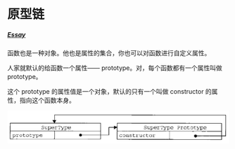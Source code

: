 # 原型链

##### [Essay](https://dixinl.github.io/Essay/)

函数也是一种对象。他也是属性的集合，你也可以对函数进行自定义属性。

人家就默认的给函数一个属性—— prototype。对，每个函数都有一个属性叫做 prototype。

这个 prototype 的属性值是一个对象，默认的只有一个叫做 constructor 的属性，指向这个函数本身。

![img](./images/2015-09-21_55ff986bedecc.png)

